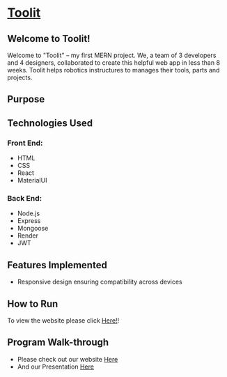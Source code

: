 # [Toolit](http://toolit.ca)

## Welcome to Toolit!

Welcome to "Toolit" – my first MERN project. We, a team of 3 developers and 4 designers, collaborated to create this helpful web app in less than 8 weeks. Toolit helps robotics instructures to manages their tools, parts and projects.

## Purpose



## Technologies Used

### Front End:
- HTML
- CSS
- React
- MaterialUI

### Back End:
- Node.js
- Express
- Mongoose
- Render
- JWT

## Features Implemented 

- Responsive design ensuring compatibility across devices





## How to Run

To view the website please click [Here!](http://toolit.ca)!




## Program Walk-through

- Please check out our website [Here](toolit.ca)
- And our Presentation [Here]()





